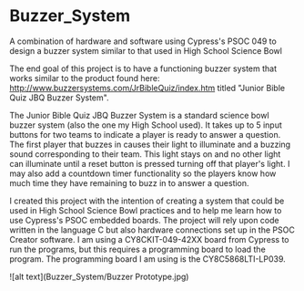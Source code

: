 # Buzzer_System
A combination of hardware and software using Cypress's PSOC 049 to design a buzzer system similar to that used in High School Science Bowl

The end goal of this project is to have a functioning buzzer system that works similar to the product found here: http://www.buzzersystems.com/JrBibleQuiz/index.htm titled "Junior Bible Quiz JBQ Buzzer System".

The Junior Bible Quiz JBQ Buzzer System is a standard science bowl buzzer system (also the one my High School used).  It takes up to 5 input buttons for two teams to indicate a player is ready to answer a question.  The first player that buzzes in causes their light to illuminate and a buzzing sound corresponding to their team.  This light stays on and no other light can illuminate until a reset button is pressed turning off that player's light.  I may also add a countdown timer functionality so the players know how much time they have remaining to buzz in to answer a question.

I created this project with the intention of creating a system that could be used in High School Science Bowl practices and to help me learn how to use Cypress's PSOC embedded boards.  The project will rely upon code written in the language C but also hardware connections set up in the PSOC Creator software.  I am using a CY8CKIT-049-42XX board from Cypress to run the programs, but this requires a programming board to load the program.  The programming board I am using is the CY8C5868LTI-LP039.

![alt text](Buzzer_System/Buzzer Prototype.jpg)
